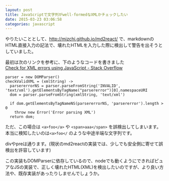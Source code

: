 ```yaml
---
layout: post
title: JavaScriptで文字列がwell-formedなXMLかチェックしたい
date: 2015-03-23 03:06:58
categories: javascript
---
```

<!-- {% raw %} -->
<p>やりたいこととして、<a href="http://mizchi.github.io/md2react/" rel="nofollow noreferrer">http://mizchi.github.io/md2react/</a> で、markdownのHTML直接入力の記法で、壊れたHTMLを入力した際に検出して警告を出そうとしていました。</p>

<p>最初は次のリンクを参考に、下のようなコードを書きました<br>
<a href="https://stackoverflow.com/questions/6334119/check-for-xml-errors-using-javascript" title="Check for XML errors using JavaScript - Stack Overflow">Check for XML errors using JavaScript - Stack Overflow</a></p>

<pre><code>parser = new DOMParser()
checkValidXML = (xmlString) -&gt;
  parsererrorNS = parser.parseFromString('INVALID', 'text/xml').getElementsByTagName("parsererror")[0].namespaceURI
  dom = parser.parseFromString(xmlString, 'text/xml')

  if dom.getElementsByTagNameNS(parsererrorNS, 'parsererror').length &gt; 0
    throw new Error('Error parsing XML')
  return dom;
</code></pre>

<p>ただ、この場合は <code>&lt;a&gt;foo&lt;/a&gt;</code> や <code>&lt;span&gt;aaa&lt;/span&gt;</code> を誤検出してしまいます。本当に検知したいのは<code>&lt;a&gt;foo&lt;/</code> のような中途半端な文字列です。</p>

<p>divやpreは通ります。(現状のmd2reactの実装では、少しでも安全側に寄せて誤検出を許容しています)</p>

<p>この実装もDOMParserに依存しているので、nodeでも動くようにできればピュアなJSの実装で、正しく壊れたHTML(XML)を検出したいのですが、より良い方法や、既存実装があったりしませんでしょうか。</p>
<!-- {% endraw %} -->
